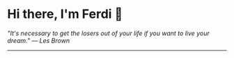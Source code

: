<h1>Hi there, I'm Ferdi 👋</h1>

<p><em>
  "It's necessary to get the losers out of your life if you want to live your dream." — Les Brown
</em></p>

---
